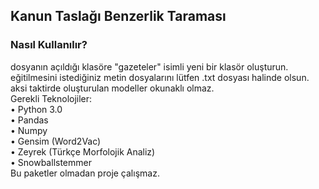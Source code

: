 <h2>Kanun Taslağı Benzerlik Taraması</h2>
<h3>Nasıl Kullanılır?</h3>
dosyanın açıldığı klasöre "gazeteler" isimli yeni bir klasör oluşturun.
eğitilmesini istediğiniz metin dosyalarını lütfen .txt dosyası halinde olsun. aksi taktirde oluşturulan modeller okunaklı olmaz.
<br>
Gerekli Teknolojiler: <br>
•	Python 3.0 <br>
•	Pandas <br>
•	Numpy <br>
•	Gensim (Word2Vac) <br>
•	Zeyrek (Türkçe Morfolojik Analiz) <br>
•	Snowballstemmer <br>
Bu paketler olmadan proje çalışmaz.
